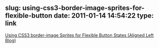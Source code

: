 slug: using-css3-border-image-sprites-for-flexible-button
date: 2011-01-14 14:54:22
type: link
---

[Using CSS3 border-image Sprites for Flexible Button States (Aligned Left Blog)](http://alignedleft.com/blog/2010/07/using-css3-border-image-sprites-for-flexible-button-states/)
